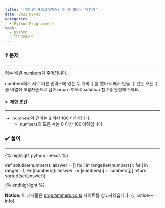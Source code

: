 ```yaml
---
title: '[파이썬 프로그래머스] 두 개 뽑아서 더하기'
date: 2022-09-03
categories:
  - Python Programmers
tags:
  - python
  - 프로그래머스
---
```


### ❓ 문제

---

정수 배열 numbers가 주어집니다.

numbers에서 서로 다른 인덱스에 있는 두 개의 수를 뽑아 더해서 만들 수 있는 모든 수를 배열에 오름차순으로 담아 return 하도록 solution 함수를 완성해주세요.


#### > &nbsp;제한 조건

---

- numbers의 길이는 2 이상 100 이하입니다.
  - numbers의 모든 수는 0 이상 100 이하입니다.


### ✔️ 풀이

---

{% highlight python linenos %}

def solution(numbers):
    answer = []
    for i in range(len(numbers)):
        for j in range(i+1, len(numbers)):
            answer += [numbers[i] + numbers[j]]
    return sorted(set(answer))

{% endhighlight %}


**Notice:** 이 게시물은 [programmers.co.kr](https://programmers.co.kr/learn/courses/30/lessons/68644) 사이트를 참고하였습니다.
{: .notice--info}
